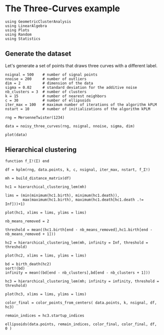 # The Three-Curves example

```@example three-curves
using GeometricClusterAnalysis
using LinearAlgebra
using Plots
using Random
using Statistics
```

## Generate the dataset

Let's generate a set of points that draws three curves with a different label.

```@example three-curves
nsignal = 500    # number of signal points
nnoise = 200     # number of outliers
dim = 2          # dimension of the data
sigma = 0.02     # standard deviation for the additive noise
nb_clusters = 3  # number of clusters
k = 15           # number of nearest neighbors
c = 30           # number of ellipsoids
iter_max = 100   # maximum number of iterations of the algorithm kPLM
nstart = 10      # number of initializations of the algorithm kPLM

rng = MersenneTwister(1234)

data = noisy_three_curves(rng, nsignal, nnoise, sigma, dim)

plot(data)
```

## Hierarchical clustering

```@example three-curves
function f_Σ!(Σ) end

df = kplm(rng, data.points, k, c, nsignal, iter_max, nstart, f_Σ!)

mh = build_distance_matrix(df)

hc1 = hierarchical_clustering_lem(mh)

lims = (min(minimum(hc1.birth), minimum(hc1.death)), 
        max(maximum(hc1.birth), maximum(hc1.death[hc1.death .!= Inf]))+1)

plot(hc1, xlims = lims, ylims = lims)
```

```@example three-curves
nb_means_removed = 2 

threshold = mean((hc1.birth[end - nb_means_removed],hc1.birth[end - nb_means_removed + 1]))

hc2 = hierarchical_clustering_lem(mh, infinity = Inf, threshold = threshold)

plot(hc2, xlims = lims, ylims = lims)
```

```@example three-curves
bd = birth_death(hc2)
sort!(bd)
infinity = mean((bd[end - nb_clusters],bd[end - nb_clusters + 1]))

hc3 = hierarchical_clustering_lem(mh; infinity = infinity, threshold = threshold)

plot(hc3, xlims = lims, ylims = lims)
```

```@example three-curves
color_final = color_points_from_centers( data.points, k, nsignal, df, hc3)

remain_indices = hc3.startup_indices

ellipsoids(data.points, remain_indices, color_final, color_final, df, 0 )
```


